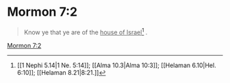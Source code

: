 # Mormon 7:2

> Know ye that ye are of the <u>house of Israel</u>[^a] .

[Mormon 7:2](https://www.churchofjesuschrist.org/study/scriptures/bofm/morm/7?lang=eng&id=p2#p2)


[^a]: [[1 Nephi 5.14|1 Ne. 5:14]]; [[Alma 10.3|Alma 10:3]]; [[Helaman 6.10|Hel. 6:10]]; [[Helaman 8.21|8:21.]]
